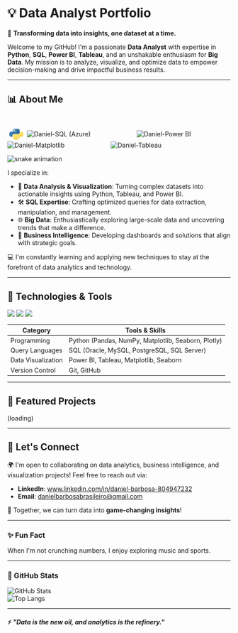 # 💡 Data Analyst Portfolio  
🚀 **Transforming data into insights, one dataset at a time.**  

Welcome to my GitHub! I'm a passionate **Data Analyst** with expertise in **Python**, **SQL**, **Power BI**, **Tableau**, and an unshakable enthusiasm for **Big Data**. My mission is to analyze, visualize, and optimize data to empower decision-making and drive impactful business results.

---

## 📊 About Me  <div style="display: inline_block"><br>
<div class="icon-container">
  <img align="center" alt="Daniel-Python" height="30" width="40" src="https://raw.githubusercontent.com/devicons/devicon/master/icons/python/python-original.svg">
  <img align="center" alt="Daniel-SQL (Azure)" height="30" width="40" src="https://cdn.jsdelivr.net/gh/devicons/devicon@latest/icons/azuresqldatabase/azuresqldatabase-original.svg">
  <img align="center" alt="Daniel-Power BI" height="30" width="30" src="https://upload.wikimedia.org/wikipedia/commons/thumb/c/cf/New_Power_BI_Logo.svg/1200px-New_Power_BI_Logo.svg.png?20210102182532" style="margin-left: 100px;">
  <img align="center" alt="Daniel-Matplotlib" height="30" width="40" src="https://cdn.jsdelivr.net/gh/devicons/devicon@latest/icons/matplotlib/matplotlib-original.svg" />
  <img align="center" alt="Daniel-Tableau" height="70" width="70" src="https://www.svgrepo.com/show/354427/tableau.svg" style="margin-left: 100px;">   
</div>
  
![snake animation](https://github.com/DanielBBrasileiro/cobrinha.yml/blob/main/dist/github-snake.gif)
          
  
</div>

I specialize in:  
- 📌 **Data Analysis & Visualization**: Turning complex datasets into actionable insights using Python, Tableau, and Power BI.  
- 🛠️ **SQL Expertise**: Crafting optimized queries for data extraction, manipulation, and management.  
- 🌐 **Big Data**: Enthusiastically exploring large-scale data and uncovering trends that make a difference.  
- 🧩 **Business Intelligence**: Developing dashboards and solutions that align with strategic goals.  

💻 I'm constantly learning and applying new techniques to stay at the forefront of data analytics and technology.

---

## 🔧 Technologies & Tools  

<div> 
  <a href="https://www.instagram.com/danielbarbosabrasileiro/" target="_blank"><img src="https://img.shields.io/badge/-Instagram-%23E4405F?style=for-the-badge&logo=instagram&logoColor=white" target="_blank"></a>
  <a href = "mailto:danielbarbosabrasileiro@gmail.com"><img src="https://img.shields.io/badge/-Gmail-%23333?style=for-the-badge&logo=gmail&logoColor=white" target="_blank"></a>
  <a href="hwww.linkedin.com/in/daniel-barbosa-804947232" target="_blank"><img src="https://img.shields.io/badge/-LinkedIn-%230077B5?style=for-the-badge&logo=linkedin&logoColor=white" target="_blank"></a> 
  
</div>


| **Category**       | **Tools & Skills**                                            |
|---------------------|-------------------------------------------------------------|
| Programming         | Python (Pandas, NumPy, Matplotlib, Seaborn, Plotly)         |
| Query Languages     | SQL (Oracle, MySQL, PostgreSQL, SQL Server)                         |
| Data Visualization  | Power BI, Tableau, Matplotlib, Seaborn                      |
| Version Control     | Git, GitHub                                                 |

---

## 📁 Featured Projects  

(loading)

---

## 🌟 Let's Connect  

🌍 I'm open to collaborating on data analytics, business intelligence, and visualization projects! Feel free to reach out via:  
- **LinkedIn**: www.linkedin.com/in/daniel-barbosa-804947232
- **Email**: danielbarbosabrasileiro@gmail.com

🤝 Together, we can turn data into **game-changing insights**!  

---

### ✨ Fun Fact  
When I'm not crunching numbers, I enjoy exploring music and sports.

---

### 🚀 GitHub Stats  
![GitHub Stats](https://github-readme-stats.vercel.app/api?username=yourusername&show_icons=true&theme=radical)  
![Top Langs](https://github-readme-stats.vercel.app/api/top-langs/?username=yourusername&layout=compact&theme=radical)  

---

#### ⚡ _"Data is the new oil, and analytics is the refinery."_  
